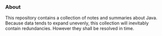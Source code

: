 ### About
This repository contains a collection of notes and summaries about Java.
Because data tends to expand unevenly, this collection will inevitably contain redundancies.
However they shall be resolved in time.
